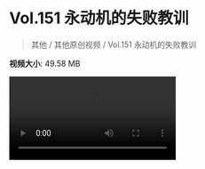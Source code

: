 # Vol.151 永动机的失败教训

> 其他 / 其他原创视频 / Vol.151 永动机的失败教训

**视频大小**: 49.58 MB

<div class="video"><video src="https://file.hsyhx.top/video/混乱博物馆/Vol/151.mp4" controls preload>🤔 您的浏览器不支持 video 标签</video></div>